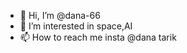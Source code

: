 - 👋 Hi, I’m @dana-66
- 👀 I’m interested in space,AI 
- 📫 How to reach me insta @dana tarik

<!---
dana-66/dana-66 is a ✨ special ✨ repository because its `README.md` (this file) appears on your GitHub profile.
You can click the Preview link to take a look at your changes.
--->

